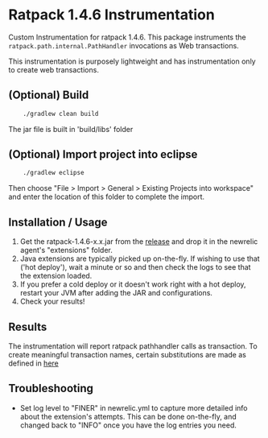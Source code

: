 # Ratpack 1.4.6 Instrumentation

Custom Instrumentation for ratpack 1.4.6. This package instruments the `ratpack.path.internal.PathHandler` invocations as Web transactions.

This instrumentation is purposely lightweight and has instrumentation only to create web transactions.

## (Optional) Build

```bash
	./gradlew clean build
```
The jar file is built in 'build/libs' folder

## (Optional) Import project into eclipse  

```bash
	./gradlew eclipse
```

Then choose "File > Import > General > Existing Projects into workspace"
and enter the location of this folder to complete the import.

## Installation / Usage

1. Get the ratpack-1.4.6-x.x.jar from the [release](https://github.com/preddy-newrelic/ratpack-1.4.6/releases) and drop it in the newrelic agent's "extensions" folder.
2. Java extensions are typically picked up on-the-fly. If wishing to use that ('hot deploy'), wait a minute or so and then check the logs to see that the extension loaded.
3. If you prefer a cold deploy or it doesn't work right with a hot deploy, restart your JVM after adding the JAR and configurations.
3. Check your results!


## Results

The instrumentation will report ratpack pathhandler calls as transaction. To create meaningful transaction names, certain substitutions are made as defined in [here](https://github.com/preddy-newrelic/ratpack-1.4.6/blob/3499bdead8d37a876c18d2ab36ed252f29651d1a/src/main/java/com/newrelic/ratpack/path/internal/PathHandler_Instrument.java#L31)


## Troubleshooting

- Set log level to "FINER" in newrelic.yml to capture more detailed info about the extension's attempts. This can be done on-the-fly, and changed back to "INFO" once you have the log entries you need.


